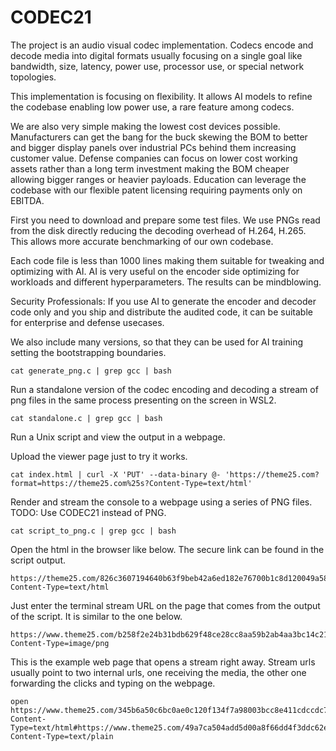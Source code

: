 # CODEC21

The project is an audio visual codec implementation. Codecs encode and decode media into digital formats usually focusing on a single goal like bandwidth, size, latency, power use, processor use, or special network topologies.

This implementation is focusing on flexibility. It allows AI models to refine the codebase enabling low power use, a rare feature among codecs.

We are also very simple making the lowest cost devices possible. Manufacturers can get the bang for the buck skewing the BOM to better and bigger display panels over industrial PCs behind them increasing customer value. Defense companies can focus on lower cost working assets rather than a long term investment making the BOM cheaper allowing bigger ranges or heavier payloads. Education can leverage the codebase with our flexible patent licensing requiring payments only on EBITDA.

First you need to download and prepare some test files. We use PNGs read from the disk directly reducing the decoding overhead of H.264, H.265. This allows more accurate benchmarking of our own codebase.

Each code file is less than 1000 lines making them suitable for tweaking and optimizing with AI. AI is very useful on the encoder side optimizing for workloads and different hyperparameters. The results can be mindblowing.

Security Professionals: If you use AI to generate the encoder and decoder code only and you ship and distribute the audited code, it can be suitable for enterprise and defense usecases.

We also include many versions, so that they can be used for AI training setting the bootstrapping boundaries.


```
cat generate_png.c | grep gcc | bash
```

Run a standalone version of the codec encoding and decoding a stream of png files in the same process presenting on the screen in WSL2.

```
cat standalone.c | grep gcc | bash
```

Run a Unix script and view the output in a webpage.

Upload the viewer page just to try it works.

```
cat index.html | curl -X 'PUT' --data-binary @- 'https://theme25.com?format=https://theme25.com%25s?Content-Type=text/html'
```

Render and stream the console to a webpage using a series of PNG files. TODO: Use CODEC21 instead of PNG.

```
cat script_to_png.c | grep gcc | bash
```

Open the html in the browser like below. The secure link can be found in the script output.

```
https://theme25.com/826c3607194640b63f9beb42a6ed182e76700b1c8d120049a588f6ffc87ececd.tig?Content-Type=text/html
```

Just enter the terminal stream URL on the page that comes from the output of the script. It is similar to the one below.

```
https://www.theme25.com/b258f2e24b31bdb629f48ce28cc8aa59b2ab4aa3bc14c21e1840801493c65359.tig?Content-Type=image/png
```

This is the example web page that opens a stream right away. Stream urls usually point to two internal urls, one receiving the media, the other one forwarding the clicks and typing on the webpage.

```
open https://www.theme25.com/345b6a50c6bc0ae0c120f134f7a98003bcc8e411cdccdc7ff52c9586bd2a29d0.tig?Content-Type=text/html#https://www.theme25.com/49a7ca504add5d00a8f66dd4f3ddc62ef6e61d4ebb733f0fbbf6c5e50dcacf13.tig?Content-Type=text/plain
```
